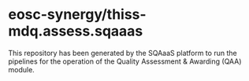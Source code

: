 <!--
SPDX-FileCopyrightText: Copyright contributors to the Software Quality Assurance as a Service (SQAaaS) project <sqaaas@ibergrid.eu>

SPDX-License-Identifier: GPL-3.0-only
-->

# eosc-synergy/thiss-mdq.assess.sqaaas
This repository has been generated by the SQAaaS platform to run the pipelines
for the operation of the
Quality Assessment & Awarding (QAA)
module.